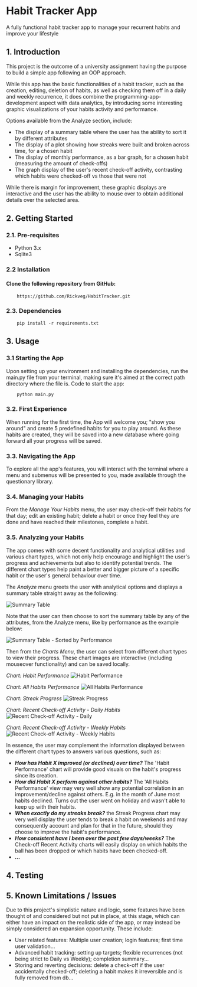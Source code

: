 # Habit Tracker App

A fully functional habit tracker app to manage your recurrent habits and improve your lifestyle

## 1. Introduction
This project is the outcome of a university assignment having the purpose to build a simple app following an OOP approach.

While this app has the basic functionalities of a habit tracker, such as the creation, editing, deletion of habits, as well as checking them off in a daily and weekly recurrence,
it does combine the programming-app-development aspect with data analytics, by introducing some interesting graphic visualizations of your habits activity and performance.

Options available from the Analyze section, include:
- The display of a summary table where the user has the ability to sort it by different attributes
- The display of a plot showing how streaks were built and broken across time, for a chosen habit
- The display of monthly performance, as a bar graph, for a chosen habit (measuring the amount of check-offs)
- The graph display of the user's recent check-off activity, contrasting which habits were checked-off vs those that were not

While there is margin for improvement, these graphic displays are interactive and the user has the ability to mouse over to obtain additional details over the selected area.

## 2. Getting Started

### 2.1. Pre-requisites
- Python 3.x
- Sqlite3

### 2.2 Installation
#### Clone the following repository from GitHub:
        https://github.com/Rickveg/HabitTracker.git

### 2.3. Dependencies
        pip install -r requirements.txt

## 3. Usage

### 3.1 Starting the App
Upon setting up your environment and installing the dependencies, run the main.py file from your terminal, 
making sure it's aimed at the correct path directory where the file is. Code to start the app:

        python main.py

### 3.2. First Experience
When running for the first time, the App will welcome you; "show you around" and create 5 predefined habits for you to play around.
As these habits are created, they will be saved into a new database where going forward all your progress will be saved.

### 3.3. Navigating the App
To explore all the app's features, you will interact with the terminal where a menu and submenus will be presented to you, made available through the questionary library.

### 3.4. Managing your Habits
From the *Manage Your Habits* menu, the user may check-off their habits for that day; edit an existing habit; delete a habit or once they feel they are done and have reached their milestones, complete a habit.

### 3.5. Analyzing your Habits
The app comes with some decent functionality and analytical utilities and various chart types, which not only help encourage and highlight the user's progress
and achievements but also to identify potential trends. The different chart types help paint a better and bigger picture of a specific habit or the user's general behaviour over time. 

The *Analyze* menu greets the user with analytical options and displays a summary table straight away as the following:

![Summary Table](Images//habit_summary.png "Habits Summary")

Note that the user can then choose to sort the summary table by any of the attributes, from the Analyze menu, like by performance as the example below:

![Summary Table - Sorted by Performance](Images/habit_summary_sorted_performance_descending.png "Habits Summary Sorted")

Then from the *Charts Menu*, the user can select from different chart types to view their progress. These chart images are interactive (including mouseover functionality) and can be saved locally.

*Chart: Habit Performance*
![Habit Performance](Images/habit_performance.png "Habit Performance")

*Chart: All Habits Performance*
![All Habits Performance](Images/all_habits_performance_monthly_progress.png "All Habits Performance")

*Chart: Streak Progress*
![Streak Progress](Images/streak_progress.png "Streak Progress")

*Chart: Recent Check-off Activity - Daily Habits*
![Recent Check-off Activity - Daily](Images/checkoff_recent_activity_daily_habits.png "Recent Check-off Activity - Daily Habits")

*Chart: Recent Check-off Activity - Weekly Habits*
![Recent Check-off Activity - Weekly Habits](Images/checkoff_recent_activity_weekly_habits.png "Recent Check-off Activity - Weekly Habits")

In essence, the user may complement the information displayed between the different chart types to answers various questions, such as:
- ***How has Habit X improved (or declined) over time?*** The 'Habit Performance' chart will provide good visuals on the habit's progress since its creation.
- ***How did Habit X perform against other habits?*** The 'All Habits Performance' view may very well show any potential correlation in an improvement/decline against others. E.g. in the month of June most habits declined. Turns out the user went on holiday and wasn't able to keep up with their habits.
- ***When exactly do my streaks break?*** the Streak Progress chart may very well display the user tends to break a habit on weekends and may consequently account and plan for that in the future, should they choose to improve the habit's performance.
- ***How consistent have I been over the past few days/weeks?*** The Check-off Recent Activity charts will easily display on which habits the ball has been dropped or which habits have been checked-off.
- ***...***

## 4. Testing

## 5. Known Limitations / Issues
Due to this project's simplistic nature and logic, some features have been thought of and considered but not put in place, at this stage, which can either have an impact on the realistic side of the app, or may instead be simply considered an expansion opportunity. These include:
- User related features: Multiple user creation; login features; first time user validation...
- Advanced habit tracking: setting up targets; flexible recurrences (not being strict to Daily vs Weekly); completion summary...
- Storing and reverting decisions: delete a check-off if the user accidentally checked-off; deleting a habit makes it irreversible and is fully removed from db...